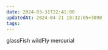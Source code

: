 ```yaml
---
date: 2024-03-31T22:41:00
updatedAt: 2024-04-21 18:32:05+3090
tags: 
---
```

glassFish
wildFly
mercurial